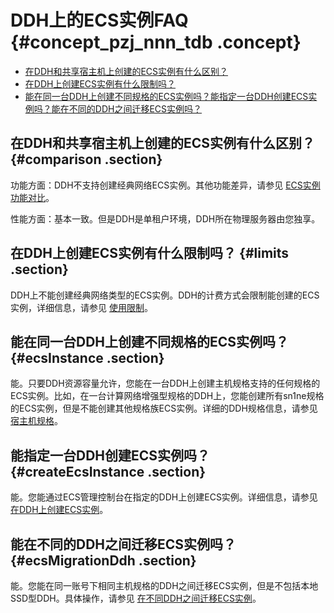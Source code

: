 # DDH上的ECS实例FAQ {#concept_pzj_nnn_tdb .concept}

-   [在DDH和共享宿主机上创建的ECS实例有什么区别？](#comparison)
-   [在DDH上创建ECS实例有什么限制吗？](#limits)
-   [能在同一台DDH上创建不同规格的ECS实例吗？](#ecsInstance)[能指定一台DDH创建ECS实例吗？](#createEcsInstance)[能在不同的DDH之间迁移ECS实例吗？](#ecsMigrationDdh)

## 在DDH和共享宿主机上创建的ECS实例有什么区别？ {#comparison .section}

功能方面：DDH不支持创建经典网络ECS实例。其他功能差异，请参见 [ECS实例功能对比](../cn.zh-CN/产品简介/ECS实例功能对比.md#)。

性能方面：基本一致。但是DDH是单租户环境，DDH所在物理服务器由您独享。

## 在DDH上创建ECS实例有什么限制吗？ {#limits .section}

DDH上不能创建经典网络类型的ECS实例。DDH的计费方式会限制能创建的ECS实例，详细信息，请参见 [使用限制](../cn.zh-CN/产品简介/使用限制.md#)。

## 能在同一台DDH上创建不同规格的ECS实例吗？ {#ecsInstance .section}

能。只要DDH资源容量允许，您能在一台DDH上创建主机规格支持的任何规格的ECS实例。比如，在一台计算网络增强型规格的DDH上，您能创建所有sn1ne规格的ECS实例，但是不能创建其他规格族ECS实例。详细的DDH规格信息，请参见 [宿主机规格](../cn.zh-CN/产品简介/宿主机规格.md#)。

## 能指定一台DDH创建ECS实例吗？ {#createEcsInstance .section}

能。您能通过ECS管理控制台在指定的DDH上创建ECS实例。详细信息，请参见 [在DDH上创建ECS实例](../cn.zh-CN/快速入门/在DDH上创建ECS实例.md#)。

## 能在不同的DDH之间迁移ECS实例吗？ {#ecsMigrationDdh .section}

能。您能在同一账号下相同主机规格的DDH之间迁移ECS实例，但是不包括本地SSD型DDH。具体操作，请参见 [在不同DDH之间迁移ECS实例](../cn.zh-CN/用户指南/在不同DDH之间迁移ECS实例.md#)。

